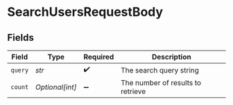 # SearchUsersRequestBody


## Fields

| Field                             | Type                              | Required                          | Description                       |
| --------------------------------- | --------------------------------- | --------------------------------- | --------------------------------- |
| `query`                           | *str*                             | :heavy_check_mark:                | The search query string           |
| `count`                           | *Optional[int]*                   | :heavy_minus_sign:                | The number of results to retrieve |